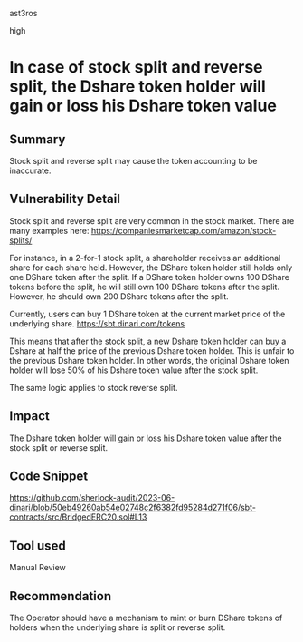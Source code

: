 ast3ros

high

# In case of stock split and reverse split, the Dshare token holder will gain or loss his Dshare token value

## Summary

Stock split and reverse split may cause the token accounting to be inaccurate.

## Vulnerability Detail

Stock split and reverse split are very common in the stock market. There are many examples here: https://companiesmarketcap.com/amazon/stock-splits/

For instance, in a 2-for-1 stock split, a shareholder receives an additional share for each share held. However, the DShare token holder still holds only one DShare token after the split. If a DShare token holder owns 100 DShare tokens before the split, he will still own 100 DShare tokens after the split. However, he should own 200 DShare tokens after the split.

Currently, users can buy 1 DShare token at the current market price of the underlying share. https://sbt.dinari.com/tokens

This means that after the stock split, a new Dshare token holder can buy a Dshare at half the price of the previous Dshare token holder. This is unfair to the previous Dshare token holder. In other words, the original Dshare token holder will lose 50% of his Dshare token value after the stock split.

The same logic applies to stock reverse split.

## Impact

The Dshare token holder will gain or loss his Dshare token value after the stock split or reverse split.

## Code Snippet

https://github.com/sherlock-audit/2023-06-dinari/blob/50eb49260ab54e02748c2f6382fd95284d271f06/sbt-contracts/src/BridgedERC20.sol#L13

## Tool used

Manual Review

## Recommendation

The Operator should have a mechanism to mint or burn DShare tokens of holders when the underlying share is split or reverse split.